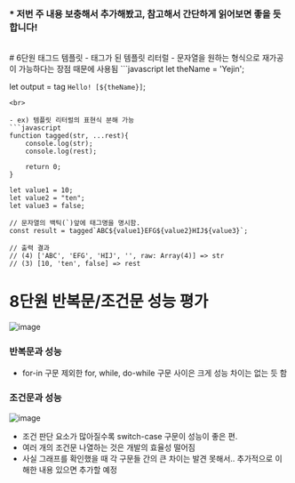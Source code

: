 ### * 저번 주 내용 보충해서 추가해봤고, 참고해서 간단하게 읽어보면 좋을 듯 합니다!
<br>
# 6단원 태그드 템플릿
- 태그가 된 템플릿 리터럴
- 문자열을 원하는 형식으로 재가공이 가능하다는 장점 때문에 사용됨
```javascript
let theName = 'Yejin';

let output = tag 
`Hello! [${theName}]`;
```
<br>

- ex) 템플릿 리터럴의 표현식 분해 가능
```javascript
function tagged(str, ...rest){
    console.log(str);
    console.log(rest);

    return 0;
}

let value1 = 10;
let value2 = "ten";
let value3 = false;

// 문자열의 백틱(`)앞에 태그명을 명시함.
const result = tagged`ABC${value1}EFG${value2}HIJ${value3}`;

// 출력 결과
// (4) ['ABC', 'EFG', 'HIJ', '', raw: Array(4)] => str
// (3) [10, 'ten', false] => rest
```

# 8단원 반복문/조건문 성능 평가
![image](https://user-images.githubusercontent.com/88994807/188316837-049bbc84-90f7-4283-82e2-acf1f0c4a987.png)
### 반복문과 성능
- for-in 구문 제외한 for, while, do-while 구문 사이은 크게 성능 차이는 없는 듯 함

### 조건문과 성능
![image](https://user-images.githubusercontent.com/88994807/188316844-622c8c13-4e8b-4d50-9f57-2c9ddc9fa69b.png)
- 조건 판단 요소가 많아질수록 switch-case 구문이 성능이 좋은 편.
- 여러 개의 조건문 나열하는 것은 개발의 효율성 떨어짐
- 사실 그래프를 확인했을 때 각 구문들 간의 큰 차이는 발견 못해서.. 추가적으로 이해한 내용 있으면 추가할 예정
